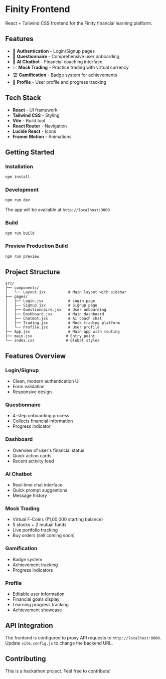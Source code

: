 # Finity Frontend

React + Tailwind CSS frontend for the Finity financial learning platform.

## Features

- 🔐 **Authentication** - Login/Signup pages
- 📝 **Questionnaire** - Comprehensive user onboarding
- 💬 **AI Chatbot** - Financial coaching interface
- 📈 **Mock Trading** - Practice trading with virtual currency
- 🏆 **Gamification** - Badge system for achievements
- 👤 **Profile** - User profile and progress tracking

## Tech Stack

- **React** - UI framework
- **Tailwind CSS** - Styling
- **Vite** - Build tool
- **React Router** - Navigation
- **Lucide React** - Icons
- **Framer Motion** - Animations

## Getting Started

### Installation

```bash
npm install
```

### Development

```bash
npm run dev
```

The app will be available at `http://localhost:3000`

### Build

```bash
npm run build
```

### Preview Production Build

```bash
npm run preview
```

## Project Structure

```
src/
├── components/
│   └── Layout.jsx          # Main layout with sidebar
├── pages/
│   ├── Login.jsx           # Login page
│   ├── Signup.jsx          # Signup page
│   ├── Questionnaire.jsx   # User onboarding
│   ├── Dashboard.jsx       # Main dashboard
│   ├── ChatBot.jsx         # AI coach chat
│   ├── Trading.jsx         # Mock trading platform
│   └── Profile.jsx         # User profile
├── App.jsx                 # Main app with routing
├── main.jsx               # Entry point
└── index.css              # Global styles
```

## Features Overview

### Login/Signup
- Clean, modern authentication UI
- Form validation
- Responsive design

### Questionnaire
- 4-step onboarding process
- Collects financial information
- Progress indicator

### Dashboard
- Overview of user's financial status
- Quick action cards
- Recent activity feed

### AI Chatbot
- Real-time chat interface
- Quick prompt suggestions
- Message history

### Mock Trading
- Virtual F-Coins (₹1,00,000 starting balance)
- 5 stocks + 2 mutual funds
- Live portfolio tracking
- Buy orders (sell coming soon)

### Gamification
- Badge system
- Achievement tracking
- Progress indicators

### Profile
- Editable user information
- Financial goals display
- Learning progress tracking
- Achievement showcase

## API Integration

The frontend is configured to proxy API requests to `http://localhost:8000`. Update `vite.config.js` to change the backend URL.

## Contributing

This is a hackathon project. Feel free to contribute!
